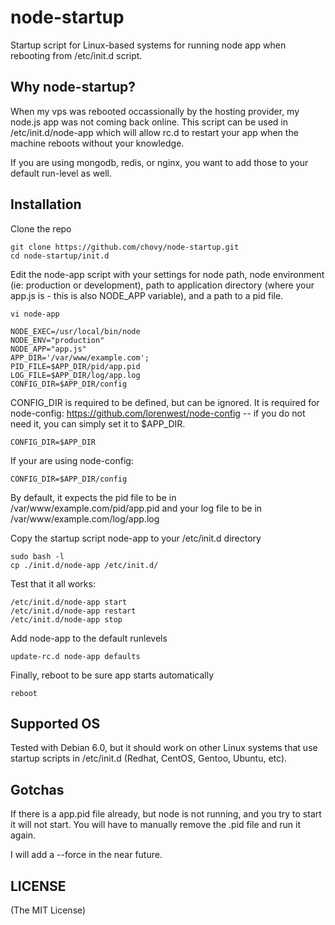 node-startup
============

Startup script for Linux-based systems for running node app when rebooting from /etc/init.d script.

Why node-startup?
----

When my vps was rebooted occassionally by the hosting provider, my node.js app was not coming back online. This script can be used in /etc/init.d/node-app which will allow rc.d to restart your app when the machine reboots without your knowledge.

If you are using mongodb, redis, or nginx, you want to add those to your default run-level as well.

Installation
----

Clone the repo

	git clone https://github.com/chovy/node-startup.git
	cd node-startup/init.d

Edit the node-app script with your settings for node path, node environment (ie: production or development), path to application directory (where your app.js is - this is also NODE_APP variable), and a path to a pid file.

	vi node-app

	NODE_EXEC=/usr/local/bin/node
	NODE_ENV="production"
	NODE_APP="app.js"
	APP_DIR='/var/www/example.com';
	PID_FILE=$APP_DIR/pid/app.pid
	LOG_FILE=$APP_DIR/log/app.log
	CONFIG_DIR=$APP_DIR/config

CONFIG_DIR is required to be defined, but can be ignored. It is required for node-config: https://github.com/lorenwest/node-config -- if you do not need it, you can simply set it to $APP_DIR.

	CONFIG_DIR=$APP_DIR

If your are using node-config:

	CONFIG_DIR=$APP_DIR/config

By default, it expects the pid file to be in /var/www/example.com/pid/app.pid and your log file to be in /var/www/example.com/log/app.log
	
Copy the startup script node-app to your /etc/init.d directory

	sudo bash -l
	cp ./init.d/node-app /etc/init.d/


Test that it all works:

	/etc/init.d/node-app start
	/etc/init.d/node-app restart
	/etc/init.d/node-app stop

Add node-app to the default runlevels

	update-rc.d node-app defaults

Finally, reboot to be sure app starts automatically

	reboot

Supported OS
----

Tested with Debian 6.0, but it should work on other Linux systems that use startup scripts in /etc/init.d (Redhat, CentOS, Gentoo, Ubuntu, etc).

Gotchas
----

If there is a app.pid file already, but node is not running, and you try to start it will not start. You will have to manually remove the .pid file and run it again.

I will add a --force in the near future.

LICENSE
----

(The MIT License)

